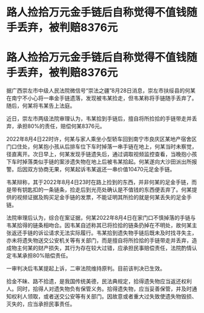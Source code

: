 # 路人捡拾万元金手链后自称觉得不值钱随手丢弃，被判赔8376元

# 路人捡拾万元金手链后自称觉得不值钱随手丢弃，被判赔8376元

据广西崇左市中级人民法院微信号“崇法之疆”8月28日消息，崇左市扶绥县的何某在南宁不小心将一串金手链遗落，发现被韦某捡走，但韦某称将手链随手丢弃了。随后，何某将韦某告上法庭。

近日，崇左市两级法院审理认为，韦某拾到手链后，擅自将所捡拾的手链带走并丢弃，承担80%的责任，赔偿何某8376元。

2022年8月4日22时许，何某与家人乘坐小型轿车回到南宁市良庆区某地产宿舍区门口住处，何某抱小孩从后排车位下车时掉落一串手链在地上，何某当时未察觉，径直离开。次日早上，何某发现手链遗失后，通过调取视频监控查看，当晚抱小孩下车时掉落类似手链的案涉遗失物在地上后被韦某拾起。何某遂向大沙田派出所报警。后因双方协商无果，何某起诉韦某返还一串价值10470元足金手链。

韦某辩称，其于2022年8月4日23时在路上捡到的东西，并非何某的足金手链，而是带有钥匙扣的一条链条，捡走后到光亮处确认是不值钱的东西便丢弃了。何某提供的视频证据及购买足金手链的发票，不能证明其所捡的就是何某丢失的足金手链。

法院审理后认为，综合在案证据，何某2022年8月4日在家门口不慎掉落的手链与韦某拾得的链条相吻合。因韦某自述称其已将捡拾的链条扔掉在不明处，故何某主张返还手链的诉讼请求无法实际履行。韦某拾到遗失物手链后既未及时找寻失主，亦未将遗失物送交公安机关等有关部门，而是擅自将所捡拾的手链带走并丢弃，造成物主何某的财产损失，其行为存在较大过错，应承担民事赔偿责任，法院酌情认定韦某承担80%赔偿责任。

一审判决后韦某提起上诉，二审法院维持原判。目前该判决已生效。

拾金不昧、路不拾遗，是我国传统美德，民法典规定，拾得遗失物应当返还权利人。同时，拾得人对遗失物负有保管义务。拾得遗失物，应当妥善保管，并及时通知权利人领取，或者送交公安等有关部门。因故意或者重大过失致使遗失物毁损、灭失的，应当承担民事责任。

